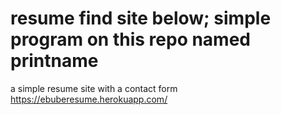 # resume find site below; simple program on this repo named printname
a simple resume site with a contact form
https://ebuberesume.herokuapp.com/
